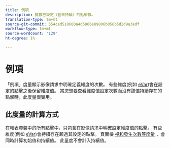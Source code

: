 ```yaml
---
title: 例項
description: 變數已設定（且未持續）的點擊數。
translation-type: tm+mt
source-git-commit: 554ced510600a4d5866e89806b058b5d2d9a3edf
workflow-type: tm+mt
source-wordcount: '129'
ht-degree: 1%

---
```



# 例項

「例項」度量顯示影像請求中明確定義維度的次數。 有些維度(例如 [eVar](../dimensions/evar.md))會在設定的點擊之後保留維度值。 當您想要查看維度值設定次數而沒有該值持續存在的點擊時，此度量很實用。

## 此度量的計算方式

在報表套裝中的所有點擊中，只包含在影像請求中明確設定維度值的點擊。 有些維度(例如 [eVar](../dimensions/evar.md))會持續存在超過其設定的點擊。 頁面檢 [視和發生](page-views.md)[次數等度量](occurrences.md) ，會同時計算初始值和持續值。 此量度不會計入持續值。
